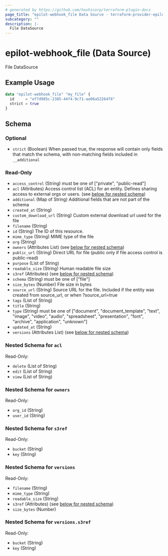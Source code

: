 ```yaml
---
# generated by https://github.com/hashicorp/terraform-plugin-docs
page_title: "epilot-webhook_file Data Source - terraform-provider-epilot-webhook"
subcategory: ""
description: |-
  File DataSource
---
```


# epilot-webhook_file (Data Source)

File DataSource

## Example Usage

```terraform
data "epilot-webhook_file" "my_file" {
  id     = "ef7d985c-2385-44f4-9c71-ae06a52264f8"
  strict = true
}
```

<!-- schema generated by tfplugindocs -->
## Schema

### Optional

- `strict` (Boolean) When passed true, the response will contain only fields that match the schema, with non-matching fields included in `__additional`

### Read-Only

- `access_control` (String) must be one of ["private", "public-read"]
- `acl` (Attributes) Access control list (ACL) for an entity. Defines sharing access to external orgs or users. (see [below for nested schema](#nestedatt--acl))
- `additional` (Map of String) Additional fields that are not part of the schema
- `created_at` (String)
- `custom_download_url` (String) Custom external download url used for the file
- `filename` (String)
- `id` (String) The ID of this resource.
- `mime_type` (String) MIME type of the file
- `org` (String)
- `owners` (Attributes List) (see [below for nested schema](#nestedatt--owners))
- `public_url` (String) Direct URL for file (public only if file access control is public-read)
- `purpose` (List of String)
- `readable_size` (String) Human readable file size
- `s3ref` (Attributes) (see [below for nested schema](#nestedatt--s3ref))
- `schema` (String) must be one of ["file"]
- `size_bytes` (Number) File size in bytes
- `source_url` (String) Source URL for the file. Included if the entity was created from source_url, or when ?source_url=true
- `tags` (List of String)
- `title` (String)
- `type` (String) must be one of ["document", "document_template", "text", "image", "video", "audio", "spreadsheet", "presentation", "font", "archive", "application", "unknown"]
- `updated_at` (String)
- `versions` (Attributes List) (see [below for nested schema](#nestedatt--versions))

<a id="nestedatt--acl"></a>
### Nested Schema for `acl`

Read-Only:

- `delete` (List of String)
- `edit` (List of String)
- `view` (List of String)


<a id="nestedatt--owners"></a>
### Nested Schema for `owners`

Read-Only:

- `org_id` (String)
- `user_id` (String)


<a id="nestedatt--s3ref"></a>
### Nested Schema for `s3ref`

Read-Only:

- `bucket` (String)
- `key` (String)


<a id="nestedatt--versions"></a>
### Nested Schema for `versions`

Read-Only:

- `filename` (String)
- `mime_type` (String)
- `readable_size` (String)
- `s3ref` (Attributes) (see [below for nested schema](#nestedatt--versions--s3ref))
- `size_bytes` (Number)

<a id="nestedatt--versions--s3ref"></a>
### Nested Schema for `versions.s3ref`

Read-Only:

- `bucket` (String)
- `key` (String)
